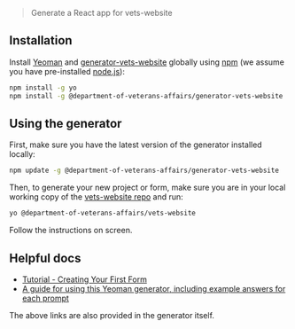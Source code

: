 > Generate a React app for vets-website

## Installation

Install [Yeoman](http://yeoman.io) and [generator-vets-website](https://github.com/department-of-veterans-affairs/generator-vets-website) globally using [npm](https://www.npmjs.com/) (we assume you have pre-installed [node.js](https://nodejs.org/)):

```bash
npm install -g yo
npm install -g @department-of-veterans-affairs/generator-vets-website
```

## Using the generator

First, make sure you have the latest version of the generator installed locally:

```bash
npm update -g @department-of-veterans-affairs/generator-vets-website
```

Then, to generate your new project or form, make sure you are in your local working copy of the [vets-website repo](https://github.com/department-of-veterans-affairs/vets-website) and run:

```bash
yo @department-of-veterans-affairs/vets-website
```

Follow the instructions on screen.

## Helpful docs

- [Tutorial - Creating Your First Form](https://github.com/department-of-veterans-affairs/vets-external-teams/blob/master/DeveloperDocs/vets-website/forms/form-tutorial-basic.md)
- [A guide for using this Yeoman generator, including example answers for each prompt](https://github.com/department-of-veterans-affairs/vets-website/blob/master/docs/GeneratorOptions.md)

The above links are also provided in the generator itself.
